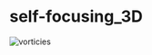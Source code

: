 # self-focusing_3D

![vorticies](https://github.com/VasilyevEvgeny/self-focusing_3D/blob/master/gifs/vorticies.gif)
